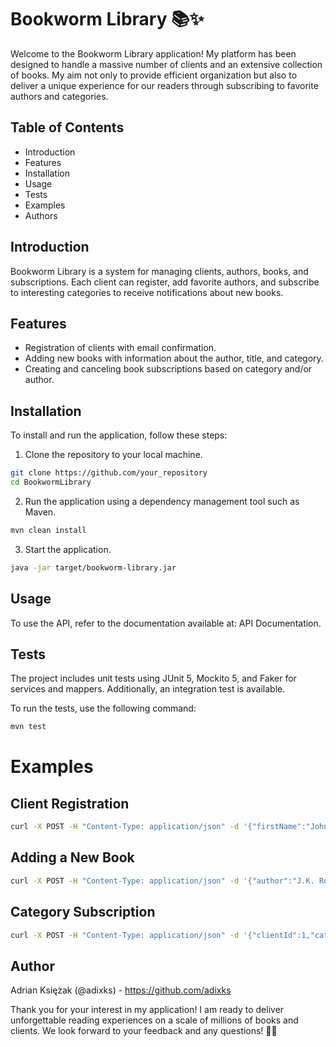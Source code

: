 # Bookworm Library 📚✨

Welcome to the Bookworm Library application! My platform has been designed to handle a massive number of clients and an extensive collection of books. My aim not only to provide efficient organization but also to deliver a unique experience for our readers through subscribing to favorite authors and categories.

## Table of Contents
- Introduction
- Features
- Installation
- Usage
- Tests
- Examples
- Authors

## Introduction
Bookworm Library is a system for managing clients, authors, books, and subscriptions. Each client can register, add favorite authors, and subscribe to interesting categories to receive notifications about new books.

## Features
- Registration of clients with email confirmation.
- Adding new books with information about the author, title, and category.
- Creating and canceling book subscriptions based on category and/or author.

## Installation
To install and run the application, follow these steps:

1. Clone the repository to your local machine.
```bash
git clone https://github.com/your_repository
cd BookwormLibrary
```

2. Run the application using a dependency management tool such as Maven.
```bash
mvn clean install
```

3. Start the application.
```bash
java -jar target/bookworm-library.jar
```

## Usage
To use the API, refer to the documentation available at: API Documentation.

## Tests
The project includes unit tests using JUnit 5, Mockito 5, and Faker for services and mappers. Additionally, an integration test is available.

To run the tests, use the following command:
```bash
mvn test
```

# Examples
## Client Registration
```bash
curl -X POST -H "Content-Type: application/json" -d '{"firstName":"John","lastName":"Doe","email":"john.doe@email.com"}' http://localhost:8080/api/register
```

## Adding a New Book
```bash
curl -X POST -H "Content-Type: application/json" -d '{"author":"J.K. Rowling","title":"Harry Potter and the Sorcerer\'s Stone","category":"Fantasy"}' http://localhost:8080/api/addBook
```

## Category Subscription
```bash
curl -X POST -H "Content-Type: application/json" -d '{"clientId":1,"category":"Fantasy"}' http://localhost:8080/api/subscribe
```

## Author
Adrian Księżak (@adixks) - https://github.com/adixks

Thank you for your interest in my application! I am ready to deliver unforgettable reading experiences on a scale of millions of books and clients. We look forward to your feedback and any questions! 📖✨
